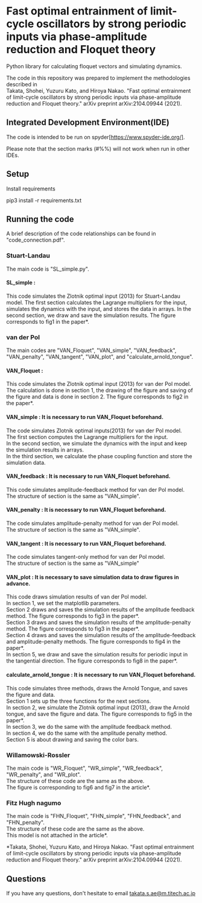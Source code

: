 # Fast optimal entrainment of limit-cycle oscillators by strong periodic inputs via phase-amplitude reduction and Floquet theory

Python library for calculating floquet vectors and simulating dynamics.   

The code in this repository was prepared to implement the methodologies described in   
Takata, Shohei, Yuzuru Kato, and Hiroya Nakao. "Fast optimal entrainment of limit-cycle oscillators by strong periodic inputs via phase-amplitude reduction and Floquet theory." arXiv preprint arXiv:2104.09944 (2021).


## Integrated Development Environment(IDE) 

The code is intended to be run on spyder[https://www.spyder-ide.org/].

Please note that the section marks (#%%) will not work when run in other IDEs. 


## Setup 


Install requirements  

pip3 install -r requirements.txt


## Running the code

A brief description of the code relationships can be found in "code_connection.pdf".

### Stuart-Landau

The main code is "SL_simple.py".   

#### SL_simple :  
This code simulates the Zlotnik optimal input (2013) for Stuart-Landau model.
The first section calculates the Lagrange multipliers for the input, simulates the dynamics with the input, and stores the data in arrays.
In the second section, we draw and save the simulation results. The figure corresponds to fig1 in the paper*.

### van der Pol

The main codes are "VAN_Floquet", "VAN_simple", "VAN_feedback", "VAN_penalty", "VAN_tangent", "VAN_plot", and "calculate_arnold_tongue".   

#### VAN_Floquet :   
This code simulates the Zlotnik optimal input (2013) for van der Pol model.  
The calculation is done in section 1, the drawing of the figure and saving of the figure and data is done in section 2. The figure corresponds to fig2 in the paper*.
  
#### VAN_simple : It is necessary to run VAN_Floquet beforehand.  
The code simulates Zlotnik optimal inputs(2013) for van der Pol model.   
The first section computes the Lagrange multipliers for the input.  
In the second section, we simulate the dynamics with the input and keep the simulation results in arrays.  
In the third section, we calculate the phase coupling function and store the simulation data.
  
#### VAN_feedback : It is necessary to run VAN_Floquet beforehand.  
This code simulates amplitude-feedback method for van der Pol model.   
The structure of section is the same as "VAN_simple".  
  
#### VAN_penalty : It is necessary to run VAN_Floquet beforehand. 
The code simulates amplitude-penalty method for van der Pol model.   
The structure of section is the same as "VAN_simple". 
  
#### VAN_tangent : It is necessary to run VAN_Floquet beforehand. 
The code simulates tangent-only method for van der Pol model.   
The structure of section is the same as "VAN_simple"  
  
#### VAN_plot : It is necessary to save simulation data to draw figures in advance.  
This code draws simulation results of van der Pol model.   
In section 1, we set the matplotlib parameters.  
Section 2 draws and saves the simulation results of the amplitude feedback method. The figure corresponds to fig3 in the paper*.  
Section 3 draws and saves the simulation results of the amplitude-penalty method. The figure corresponds to fig3 in the paper*.  
Section 4 draws and saves the simulation results of the amplitude-feedback and amplitude-penalty methods. The figure corresponds to fig4 in the paper*.  
In section 5, we draw and save the simulation results for periodic input in the tangential direction. The figure corresponds to fig8 in the paper*.  
  
#### calculate_arnold_tongue : It is necessary to run VAN_Floquet beforehand.  
This code simulates three methods, draws the Arnold Tongue, and saves the figure and data.  
Section 1 sets up the three functions for the next sections.  
In section 2, we simulate the Zlotnik optimal input (2013), draw the Arnold tongue, and save the figure and data. The figure corresponds to fig5 in the paper*.  
In section 3, we do the same with the amplitude feedback method.  
In section 4, we do the same with the amplitude penalty method.  
Section 5 is about drawing and saving the color bars.  

### Willamowski-Rossler

The main code is "WR_Floquet", "WR_simple", "WR_feedback", "WR_penalty", and "WR_plot".   
The structure of these code are the same as the above.  
The figure is corresponding to fig6 and fig7 in the article*.  


### Fitz Hugh nagumo

The main code is "FHN_Floquet", "FHN_simple", "FHN_feedback", and "FHN_penalty".   
The structure of these code are the same as the above.  
This model is not attached in the article*.   
  
  
*Takata, Shohei, Yuzuru Kato, and Hiroya Nakao. "Fast optimal entrainment of limit-cycle oscillators by strong periodic inputs via phase-amplitude reduction and Floquet theory." arXiv preprint arXiv:2104.09944 (2021).


## Questions 

If you have any questions, don't hesitate to email takata.s.ae@m.titech.ac.jp
